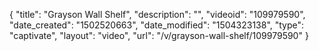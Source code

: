 {
    "title": "Grayson Wall Shelf",
    "description": "",
    "videoid": "109979590",
    "date_created": "1502520663",
    "date_modified": "1504323138",
    "type": "captivate",
    "layout": "video",
    "url": "\/v\/grayson-wall-shelf\/109979590"
}